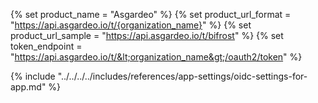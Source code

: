 {% set product_name = "Asgardeo" %}
{% set product_url_format = "https://api.asgardeo.io/t/{organization_name}" %}
{% set product_url_sample = "https://api.asgardeo.io/t/bifrost" %}
{% set token_endpoint = "https://api.asgardeo.io/t/&lt;organization_name&gt;/oauth2/token" %}

{% include "../../../../includes/references/app-settings/oidc-settings-for-app.md" %}
